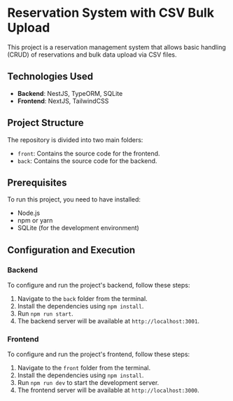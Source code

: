 # Reservation System with CSV Bulk Upload

This project is a reservation management system that allows basic handling (CRUD) of reservations and bulk data upload via CSV files.

## Technologies Used

- **Backend**: NestJS, TypeORM, SQLite
- **Frontend**: NextJS, TailwindCSS

## Project Structure

The repository is divided into two main folders:

- `front`: Contains the source code for the frontend.
- `back`: Contains the source code for the backend.

## Prerequisites

To run this project, you need to have installed:

- Node.js
- npm or yarn
- SQLite (for the development environment)

## Configuration and Execution

### Backend

To configure and run the project's backend, follow these steps:

1. Navigate to the `back` folder from the terminal.
2. Install the dependencies using `npm install`.
3. Run `npm run start`.
4. The backend server will be available at `http://localhost:3001`.

### Frontend

To configure and run the project's frontend, follow these steps:

1. Navigate to the `front` folder from the terminal.
2. Install the dependencies using `npm install`.
3. Run `npm run dev` to start the development server.
4. The frontend server will be available at `http://localhost:3000`.
